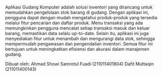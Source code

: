 Aplikasi Gudang Komputer adalah solusi inventori yang dirancang untuk memudahkan pengelolaan stok barang di gudang. Dengan aplikasi ini, pengguna dapat dengan mudah mengetahui produk-produk yang tersedia melalui fitur pencarian dan daftar produk. Menu transaksi yang ada memungkinkan pengguna mencatat setiap transaksi masuk dan keluar barang, memastikan data selalu up-to-date. Selain itu, aplikasi ini juga menyediakan fitur untuk menambah dan mengurangi data stok, sehingga mempermudah pengawasan dan pengendalian inventori. Semua fitur ini bertujuan untuk meningkatkan efisiensi dan akurasi dalam manajemen gudang.

Dibuat oleh:
Ahmad Showi Samrotul Fuadi (211011401804)
Dafit Muttaqin (211011400143)
